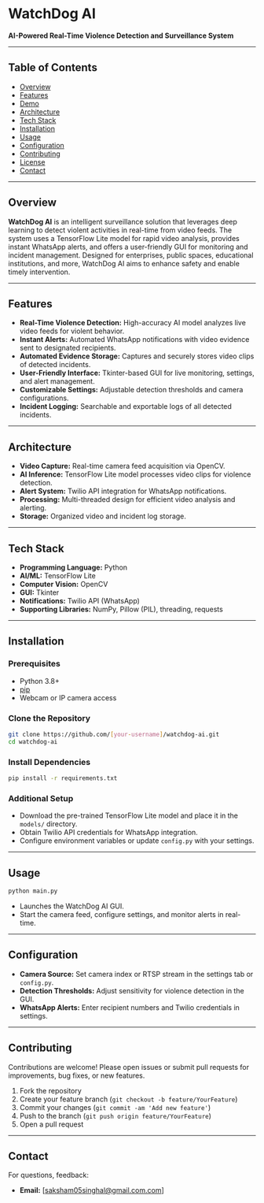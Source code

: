 # WatchDog AI

**AI-Powered Real-Time Violence Detection and Surveillance System**

---

## Table of Contents

- [Overview](#overview)
- [Features](#features)
- [Demo](#demo)
- [Architecture](#architecture)
- [Tech Stack](#tech-stack)
- [Installation](#installation)
- [Usage](#usage)
- [Configuration](#configuration)
- [Contributing](#contributing)
- [License](#license)
- [Contact](#contact)

---

## Overview

**WatchDog AI** is an intelligent surveillance solution that leverages deep learning to detect violent activities in real-time from video feeds. The system uses a TensorFlow Lite model for rapid video analysis, provides instant WhatsApp alerts, and offers a user-friendly GUI for monitoring and incident management. Designed for enterprises, public spaces, educational institutions, and more, WatchDog AI aims to enhance safety and enable timely intervention.

---

## Features

- **Real-Time Violence Detection:** High-accuracy AI model analyzes live video feeds for violent behavior.
- **Instant Alerts:** Automated WhatsApp notifications with video evidence sent to designated recipients.
- **Automated Evidence Storage:** Captures and securely stores video clips of detected incidents.
- **User-Friendly Interface:** Tkinter-based GUI for live monitoring, settings, and alert management.
- **Customizable Settings:** Adjustable detection thresholds and camera configurations.
- **Incident Logging:** Searchable and exportable logs of all detected incidents.

---

## Architecture

- **Video Capture:** Real-time camera feed acquisition via OpenCV.
- **AI Inference:** TensorFlow Lite model processes video clips for violence detection.
- **Alert System:** Twilio API integration for WhatsApp notifications.
- **Processing:** Multi-threaded design for efficient video analysis and alerting.
- **Storage:** Organized video and incident log storage.

---

## Tech Stack

- **Programming Language:** Python
- **AI/ML:** TensorFlow Lite
- **Computer Vision:** OpenCV
- **GUI:** Tkinter
- **Notifications:** Twilio API (WhatsApp)
- **Supporting Libraries:** NumPy, Pillow (PIL), threading, requests

---

## Installation

### Prerequisites

- Python 3.8+
- [pip](https://pip.pypa.io/en/stable/)
- Webcam or IP camera access

### Clone the Repository

```bash
git clone https://github.com/[your-username]/watchdog-ai.git
cd watchdog-ai
```

### Install Dependencies

```bash
pip install -r requirements.txt
```

### Additional Setup

- Download the pre-trained TensorFlow Lite model and place it in the `models/` directory.
- Obtain Twilio API credentials for WhatsApp integration.
- Configure environment variables or update `config.py` with your settings.

---

## Usage

```bash
python main.py
```

- Launches the WatchDog AI GUI.
- Start the camera feed, configure settings, and monitor alerts in real-time.

---

## Configuration

- **Camera Source:** Set camera index or RTSP stream in the settings tab or `config.py`.
- **Detection Thresholds:** Adjust sensitivity for violence detection in the GUI.
- **WhatsApp Alerts:** Enter recipient numbers and Twilio credentials in settings.

---

## Contributing

Contributions are welcome! Please open issues or submit pull requests for improvements, bug fixes, or new features.

1. Fork the repository
2. Create your feature branch (`git checkout -b feature/YourFeature`)
3. Commit your changes (`git commit -am 'Add new feature'`)
4. Push to the branch (`git push origin feature/YourFeature`)
5. Open a pull request

---


## Contact

For questions, feedback:

- **Email:** [saksham05singhal@gmail.com.com]

